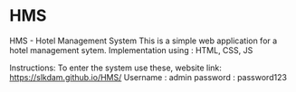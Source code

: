 # HMS
HMS - Hotel Management System
This is a simple web application for a hotel management sytem.
Implementation using : HTML, CSS, JS

Instructions:
To enter the system use these,
website link: https://slkdam.github.io/HMS/
Username : admin
password : password123
